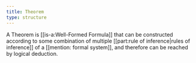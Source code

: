 ```yaml
---
title: Theorem
type: structure
---
```


A Theorem is [[is-a:Well-Formed Formula]] that can be constructed according to some combination of multiple [[part:rule of inference|rules of inference]] of a [[mention: formal system]], and therefore can be reached by logical deduction.